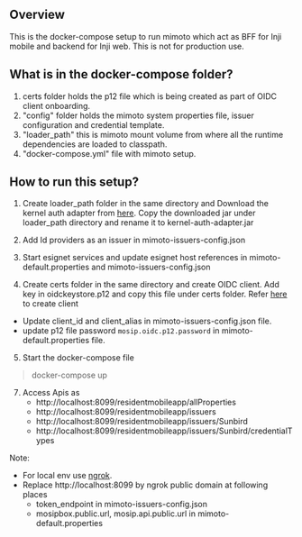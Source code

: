 ## Overview

This is the docker-compose setup to run mimoto which act as BFF for Inji mobile and backend for Inji web. This is not for production use.

## What is in the docker-compose folder?

1. certs folder holds the p12 file which is being created as part of OIDC client onboarding.
2. "config" folder holds the mimoto system properties file, issuer configuration and credential template.
3. "loader_path" this is mimoto mount volume from where all the runtime dependencies are loaded to classpath.
4. "docker-compose.yml" file with mimoto setup.


## How to run this setup?

1. Create loader_path folder in the same directory and Download the kernel auth adapter from [here](https://repo1.maven.org/maven2/io/mosip/kernel/kernel-auth-adapter/1.2.0.1/kernel-auth-adapter-1.2.0.1.jar). Copy the downloaded jar under loader_path directory and rename it to kernel-auth-adapter.jar

2. Add Id providers as an issuer in mimoto-issuers-config.json

3. Start esignet services and update esignet host references in mimoto-default.properties and mimoto-issuers-config.json

4. Create certs folder in the same directory and create OIDC client. Add key in oidckeystore.p12 and copy this file under certs folder.
Refer [here](https://docs.mosip.io/inji/inji-mobile-wallet/customization-overview/credential_providers) to create client
* Update client_id and client_alias in mimoto-issuers-config.json file.
* update p12 file password `mosip.oidc.p12.password` in mimoto-default.properties file.


5. Start the docker-compose file

> docker-compose up

7. Access Apis as
   * http://localhost:8099/residentmobileapp/allProperties
   * http://localhost:8099/residentmobileapp/issuers
   * http://localhost:8099/residentmobileapp/issuers/Sunbird
   * http://localhost:8099/residentmobileapp/issuers/Sunbird/credentialTypes


Note:
- For local env use [ngrok](https://ngrok.com/docs/getting-started/).
- Replace http://localhost:8099 by ngrok public domain at following places
  - token_endpoint in mimoto-issuers-config.json
  - mosipbox.public.url, mosip.api.public.url in mimoto-default.properties
